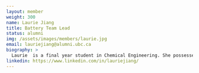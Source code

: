 ```yaml
---
layout: member
weight: 300
name: Laurie Jiang
title: Battery Team Lead
status: alumni
img: /assets/images/members/laurie.jpg
email: lauriejiang@alumni.ubc.ca
biography: >
  Laurie  is a final year student in Chemical Engineering. She possesses professional experiences in a wide variety of sectors including environmental integrity and energy megaprojects. As logistics co-lead, Laurie hopes to broaden awareness and understanding about technology and innovation in different aspects of engineering. She is a strong advocate for women in leadership and gender parity within STEM fields both at work and in education. 
linkedin: https://www.linkedin.com/in/lauriejiang/
---
```

